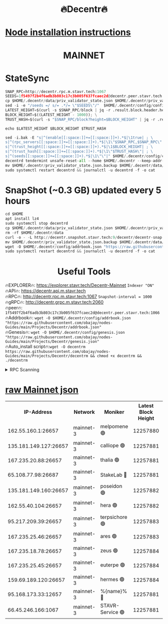 <h1 align="center"> 🔥Decentr🔥</h1>

[Node installation instructions](https://github.com/obajay/nodes-Guides/tree/main/Projects/Decentr)
=
<h1 align="center"> MAINNET</h1>

# StateSync
```python
SNAP_RPC=http://decentr.rpc.m.stavr.tech:1067
SEEDS=1f5497f2b4f6adb3b803c17c3b005f637fcaec2d@decentr.peer.stavr.tech:1066
cp $HOME/.decentr/data/priv_validator_state.json $HOME/.decentr/priv_validator_state.json.backup
sed -i -e "/seeds =/ s/= .*/= \"$SEEDS\"/"  $HOME/.decentr/config/config.toml
LATEST_HEIGHT=$(curl -s $SNAP_RPC/block | jq -r .result.block.header.height); \
BLOCK_HEIGHT=$((LATEST_HEIGHT - 1000)); \
TRUST_HASH=$(curl -s "$SNAP_RPC/block?height=$BLOCK_HEIGHT" | jq -r .result.block_id.hash)

echo $LATEST_HEIGHT $BLOCK_HEIGHT $TRUST_HASH

sed -i.bak -E "s|^(enable[[:space:]]+=[[:space:]]+).*$|\1true| ; \
s|^(rpc_servers[[:space:]]+=[[:space:]]+).*$|\1\"$SNAP_RPC,$SNAP_RPC\"| ; \
s|^(trust_height[[:space:]]+=[[:space:]]+).*$|\1$BLOCK_HEIGHT| ; \
s|^(trust_hash[[:space:]]+=[[:space:]]+).*$|\1\"$TRUST_HASH\"| ; \
s|^(seeds[[:space:]]+=[[:space:]]+).*$|\1\"\"|" $HOME/.decentr/config/config.toml
decentrd tendermint unsafe-reset-all --home $HOME/.decentr --keep-addr-book
mv $HOME/.decentr/priv_validator_state.json.backup $HOME/.decentr/data/priv_validator_state.json
sudo systemctl restart decentrd && journalctl -u decentrd -f -o cat
```
# SnapShot (~0.3 GB) updated every 5 hours
```python
cd $HOME
apt install lz4
sudo systemctl stop decentrd
cp $HOME/.decentr/data/priv_validator_state.json $HOME/.decentr/priv_validator_state.json.backup
rm -rf $HOME/.decentr/data
curl -o - -L http://decentr.snapshot.stavr.tech:9/decentr/decentr-snap.tar.lz4 | lz4 -c -d - | tar -x -C $HOME/.decentr --strip-components 2
mv $HOME/.decentr/priv_validator_state.json.backup $HOME/.decentr/data/priv_validator_state.json
wget -O $HOME/.decentr/config/addrbook.json "https://raw.githubusercontent.com/obajay/nodes-Guides/main/Projects/Decentr/addrbook.json"
sudo systemctl restart decentrd && journalctl -u decentrd -f -o cat
```

 <h1 align="center"> Useful Tools</h1>

🔥EXPLORER🔥:     https://explorer.stavr.tech/Decentr-Mainnet        `Indexer "ON"` \
🔥API🔥:          https://decentr.api.m.stavr.tech \
🔥RPC🔥:          http://decentr.rpc.m.stavr.tech:1067              `Snapshot-interval = 1000` \
🔥gRPC🔥:         http://decentr.grpc.m.stavr.tech:2060 \
🔥peer🔥:         `1f5497f2b4f6adb3b803c17c3b005f637fcaec2d@decentr.peer.stavr.tech:1066` \
🔥Addrbook🔥:  `wget -O $HOME/.decentr/config/addrbook.json "https://raw.githubusercontent.com/obajay/nodes-Guides/main/Projects/Decentr/addrbook.json"` \
🔥Genesis🔥:  `wget -O $HOME/.decentr/config/genesis.json "https://raw.githubusercontent.com/obajay/nodes-Guides/main/Projects/Decentr/genesis.json"` \
🔥Auto_install script🔥:`wget -O decentrm https://raw.githubusercontent.com/obajay/nodes-Guides/main/Projects/Decentr/decentrm && chmod +x decentrm && ./decentrm`

<details>
<summary>RPC Scanning</summary>

<h2 align="center"> We scan nodes in real time every 4 hours. And we provide the final result of RPC endpoints.
We cannot influence the operation of these nodes in any way. </h2>


```python
If Voting Power is higher than 0 --> then the Node is a validator of the network and may be subject to attack and be a potential threat to the chain.
```
```python
We marked such validators with a red symbol
```

</details>

[raw Mainnet json](https://rpc-check.decentrm.stavr.tech/decentrm/rpc-decentrm-result.json)
=



<table><tr><th>IP-Address</th><th>Network</th><th>Moniker</th><th>Latest Block Height</th><th>Earliest Block Height</th><th>Catching Up</th><th>Tx Index</th><th>Voting Power</th><th>Scan Time</th></tr><tr><td>162.55.160.1:26657</td><td>mainnet-3</td><td>melpomene 🟢</td><td>12257880</td><td>1688950</td><td>False</td><td>on</td><td>0</td><td>2024-01-03T09:16:08.854690296UTC</td></tr><tr><td>135.181.149.127:26657</td><td>mainnet-3</td><td>calliope 🟢</td><td>12257881</td><td>1688950</td><td>False</td><td>on</td><td>0</td><td>2024-01-03T09:16:11.325919328UTC</td></tr><tr><td>167.235.20.88:26657</td><td>mainnet-3</td><td>thalia 🟢</td><td>12257881</td><td>1688950</td><td>False</td><td>on</td><td>0</td><td>2024-01-03T09:16:16.776902470UTC</td></tr><tr><td>65.108.77.98:26687</td><td>mainnet-3</td><td>StakeLab 🔴</td><td>12257881</td><td>1688950</td><td>False</td><td>on</td><td>5557189</td><td>2024-01-03T09:16:17.136862885UTC</td></tr><tr><td>135.181.149.160:26657</td><td>mainnet-3</td><td>poseidon 🟢</td><td>12257882</td><td>1688950</td><td>False</td><td>on</td><td>0</td><td>2024-01-03T09:16:19.825088586UTC</td></tr><tr><td>162.55.40.104:26657</td><td>mainnet-3</td><td>hera 🟢</td><td>12257882</td><td>1688950</td><td>False</td><td>on</td><td>0</td><td>2024-01-03T09:16:22.118191477UTC</td></tr><tr><td>95.217.209.39:26657</td><td>mainnet-3</td><td>terpsichore 🟢</td><td>12257883</td><td>1688950</td><td>False</td><td>on</td><td>0</td><td>2024-01-03T09:16:24.566932942UTC</td></tr><tr><td>167.235.25.46:26657</td><td>mainnet-3</td><td>ares 🟢</td><td>12257883</td><td>1688950</td><td>False</td><td>on</td><td>0</td><td>2024-01-03T09:16:26.842520819UTC</td></tr><tr><td>167.235.18.78:26657</td><td>mainnet-3</td><td>zeus 🟢</td><td>12257884</td><td>1688950</td><td>False</td><td>on</td><td>0</td><td>2024-01-03T09:16:29.144098055UTC</td></tr><tr><td>167.235.25.45:26657</td><td>mainnet-3</td><td>euterpe 🟢</td><td>12257884</td><td>1688950</td><td>False</td><td>on</td><td>0</td><td>2024-01-03T09:16:31.474738224UTC</td></tr><tr><td>159.69.189.120:26657</td><td>mainnet-3</td><td>hermes 🟢</td><td>12257884</td><td>1688950</td><td>False</td><td>on</td><td>0</td><td>2024-01-03T09:16:33.852269496UTC</td></tr><tr><td>95.168.173.33:12657</td><td>mainnet-3</td><td>%{name}% 🔴</td><td>12257881</td><td>8964001</td><td>False</td><td>on</td><td>4174287</td><td>2024-01-03T09:16:12.421576234UTC</td></tr><tr><td>66.45.246.166:1067</td><td>mainnet-3</td><td>STAVR-Service 🟢</td><td>12257881</td><td>12257001</td><td>False</td><td>on</td><td>0</td><td>2024-01-03T09:16:11.901634323UTC</td></tr></table>